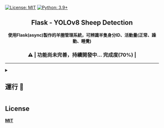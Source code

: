 [![License: MIT](https://img.shields.io/badge/License-MIT-blue.svg)](https://opensource.org/licenses/MIT)
[![Python: 3.9+](https://img.shields.io/badge/python-3.9+-blue.svg)]()

<div align="center">

## Flask - YOLOv8 Sheep Detection
**使用Flask(async)製作的羊圈管理系統，可辨識羊隻身分ID、活動量(正常、躁動、睡覺)**

### ⚠️ | 功能尚未完善，持續開發中... 完成度(70%) |

</div>

---

<details>
  <summary>

## 運行 🚀

  </summary>

- ### [使用Poetry運行](https://python-poetry.org/docs/#installation)
	> **1. 編輯 [poetry 設定檔](https://python-poetry.org/docs/cli/#config)**
	>> 如果偏好將虛擬空間配置在專案目錄底下
	> ```bash
	> poetry config virtualenvs.in-project true
	> ```

	> **2. [安裝套件及依賴](https://python-poetry.org/docs/cli/#install)**
	> ```bash
	> poetry install
	> ```

	> **3. [啟用虛擬環境](https://python-poetry.org/docs/cli/#shell)**
	> * 使用 **預設** Python 版本
	>> ```bash
	>> poetry shell
	>> ```
	>
	> * 如果你想 **[指定 Python 版本](https://python-poetry.org/docs/managing-environments/#switching-between-environments)**
	>> ```bash
	>> poetry env use 3.9
	>> ```

	> **4. 修改所有yaml的path路徑(絕對路徑)**
	> * yaml位置
	>> ```bash
	>> .\yolo_v8 > yolo > yaml > *.yaml
	>> ```

	> **5. 運行Flask網頁**
	> * 如果上一個步驟有使用 `poetry shell`
	>> ```bash
	>> python ./app.py
	>> ```
	>
	> * 如果上一個步驟 **沒有使用** `poetry shell`
	>> ```bash
	>> poetry run python ./app.py
	>> ```

	> **6. 手動辨識(detection)**
	> * 前置作業
	>> + 已訓練好的結果資料(.\yolo_v8\yolo\runs\yolov8_ID_30)(非重要)
	>>> ```
	>>> 評估資料已壓縮，如要查看請先解壓縮，如不需要可刪除，再自行訓練，但權重檔(weights)未壓縮因此不影響辨識腳本運作。
	>>> ```	
	>> + 測試資料(羊隻身分辨識、羊隻活動量辨識)(重要)
	>>> ```
	>>> 位置: ".\yolo_v8\測試資料\羊隻身分辨識\" and ".\yolo_v8\測試資料\羊隻活動量辨識\"
	>>>
	>>> 因檔案過大，已存放至雲端空間(有連結)，要使用時請再下載下來，也可存放自己的測試資料(mp4, jpg)。
	>>>
	>>> *影片檔(Video)請放至"羊隻活動量辨識"資料夾，目前只支援MP4，未來將改善。
	>>>
	>>> *圖片(Image)請放置"羊隻身分辨識"資料夾，目前只支援JPG，未來將改善。
	>>> ```
	>> + 權重檔(重要)
	>>> ```
	>>> 位置: ".\yolo_v8\yolo\runs\<訓練結果資料夾>\weights\\*.pt"
	>>> ```
	>
	> * 執行辨識羊隻身分ID腳本
	>>> 不需手動設置測試資料、權重檔路徑，會自動偵測並可在終端機選擇。
	>> ```bash
	>> Poetry run python .\modules\test_img.py
	>> ```
	>
	> * 執行辨識羊隻活動量腳本
	>>> 不需手動設置測試資料、權重檔路徑，會自動偵測並可在終端機選擇。
	>> ```bash
	>> Poetry run python .\modules\test_video.py
	>> ```

	> **7. 手動訓練(train)**
	> * 資料集datasets(.\yolo_v8\yolo\datasets)
	>> ```
	>> 因檔案過大，因此存放至雲端硬碟，要使用時請先下載下來，也可使用自己的資料集。
	>> ```
	>
	> * 資料集配置檔yaml(.\yolo_v8\yolo\yaml)
	>> ```
	>> 請記得修改path的路徑。
	>> ```
	>
	> * 預訓練YOLO模型(.\yolo_v8\yolo\pre_models)
	>> ```
	>> 只需放置pre_models資料夾即可。
	>> ```
	>
	> * 執行訓練腳本
	>>> 不需手動設置預訓練模型、資料集配置檔yaml路徑，會自動偵測並可在終端機選擇。
	>> ```bash
	>> Poetry run python .\modules\train.py
	>> ```

</details>

## License
**[MIT](./LICENSE)**


